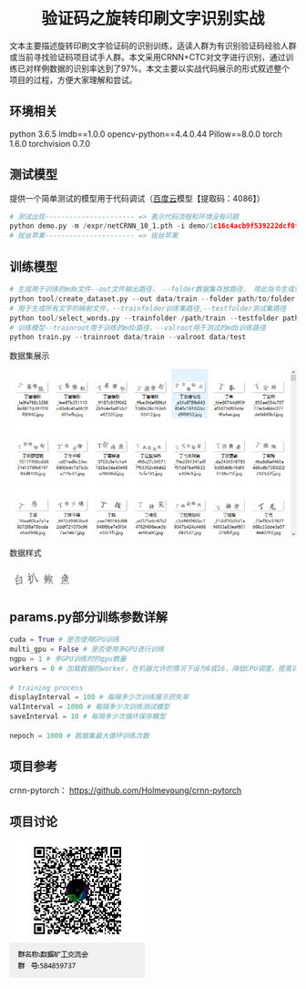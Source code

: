 # <center>验证码之旋转印刷文字识别实战</center>
文本主要描述旋转印刷文字验证码的识别训练，适读人群为有识别验证码经验人群或当前寻找验证码项目试手人群。本文采用CRNN+CTC对文字进行识别，通过训练已对样例数据的识别率达到了97%。本文主要以实战代码展示的形式叙述整个项目的过程，方便大家理解和尝试。

## 环境相关
python 3.6.5
lmdb==1.0.0
opencv-python==4.4.0.44
Pillow==8.0.0
torch         1.6.0
torchvision   0.7.0
## 测试模型
提供一个简单测试的模型用于代码调试（<a href="https://pan.baidu.com/s/1SUr86_dyC3EDmGKMOPi_bw">百度云</a>模型【提取码：4086】）
```python
# 测试出现---------------------- => 表示代码流程和环境没有问题
python demo.py -m /expr/netCRNN_10_1.pth -i demo/1c16c4acb9f539222dcf0fc029b733a5.jpg
# 拔丝苹果---------------------- => 拔丝苹果
```
## 训练模型
```python
# 生成用于训练的mdb文件--out文件输出路径， --folder数据集存放路径， 用此指令生成训练集文件和测试集文件
python tool/create_dataset.py --out data/train --folder path/to/folder
# 用于生成所有文字的映射文件，--trainfolder训练集路径,--testfolder测试集路径
python tool/select_words.py --trainfolder /path/train --testfolder path/test
# 训练模型--trainroot用于训练的mdb路径，--valroot用于测试的mdb训练路径
python train.py --trainroot data/train --valroot data/test
```
数据集展示 

![数据集展示](demo/image/数据集展示.png)  

数据样式 

![数据展示](demo/image/白扒鲍鱼_ce3eb533ac354d48ca6e1bdb9de79d27.jpg) 
## params.py部分训练参数详解
```python
cuda = True # 是否使用GPU训练
multi_gpu = False # 是否使用多GPU进行训练
ngpu = 1 # 多GPU训练时的gpu数量
workers = 0 # 加载数据的worker，在机器允许的情况下设为8或16，降低CPU调度，提高训练效率

# training process
displayInterval = 100 # 每隔多少次训练展示损失率
valInterval = 1000 # 每隔多少次训练测试模型
saveInterval = 10 # 每隔多少次循环保存模型

nepoch = 1000 # 数据集最大循环训练次数
```
## 项目参考
crnn-pytorch： https://github.com/Holmeyoung/crnn-pytorch
## 项目讨论
![数据展示](demo/image/数据矿工交流会群聊二维码.png)